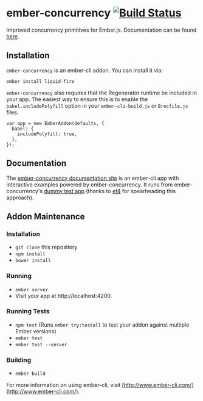 # ember-concurrency [![Build Status](https://travis-ci.org/machty/ember-concurrency.svg?branch=master)](https://travis-ci.org/machty/ember-concurrency)

Improved concurrency primitives for Ember.js. Documentation can be
found [here](http://ember-concurrency.com).

## Installation

`ember-concurrency` is an ember-cli addon. You can install it via:

    ember install liquid-fire

`ember-concurrency` also requires that the Regenerator runtime be
included in your app. The easiest way to ensure this is to enable
the `babel.includePolyfill` option in your `ember-cli-build.js`
or `Brocfile.js` files.

    var app = new EmberAddon(defaults, {
      babel: {
        includePolyfill: true,
      },
    });

## Documentation

The [ember-concurrency documentation site](http://ember-concurrency.com) is an ember-cli app
with interactive examples powered by ember-concurrency. It runs from
ember-concurrency's [dummy test app](https://github.com/machty/ember-concurrency/tree/master/tests/dummy/app)
(thanks to [ef4](https://github.com/ef4) for spearheading this
approach).

## Addon Maintenance

### Installation

* `git clone` this repository
* `npm install`
* `bower install`

### Running

* `ember server`
* Visit your app at http://localhost:4200.

### Running Tests

* `npm test` (Runs `ember try:testall` to test your addon against multiple Ember versions)
* `ember test`
* `ember test --server`

### Building

* `ember build`

For more information on using ember-cli, visit [http://www.ember-cli.com/](http://www.ember-cli.com/).
